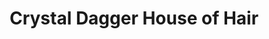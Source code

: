 ---
title: "Crystal Dagger House of Hair"
url: /poquoson/crystal-dagger-house-of-hair/
shop: hairdresser
---